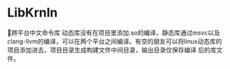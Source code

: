 # LibKrnln
🎃跨平台中文命令库
动态库没有在项目里添加.so的编译，静态库通过msvc以及clang-llvm的编译，可以在两个平台之间编译。有空的朋友可以将linux动态库的项目添加进去，项目目录生成构建文件中间目录，输出目录仅保存编译
后的库文件。
